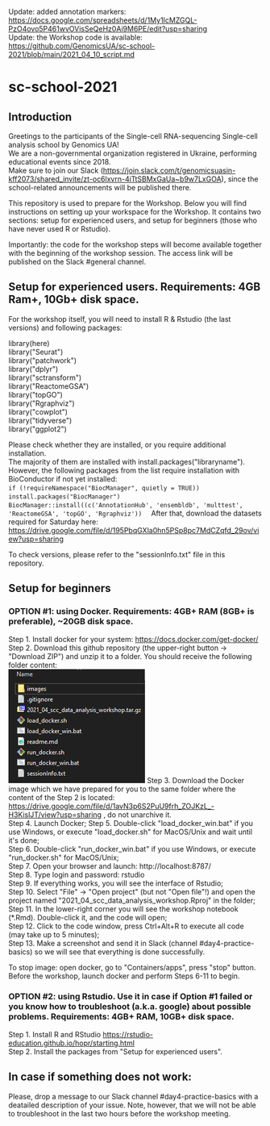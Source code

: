 Update: added annotation markers: https://docs.google.com/spreadsheets/d/1My1IcMZGQL-PzO4ovo5P461wvOVisSeQeHz0Ai9M6PE/edit?usp=sharing  
Update: the Workshop code is available: https://github.com/GenomicsUA/sc-school-2021/blob/main/2021_04_10_script.md  

# sc-school-2021

## Introduction
Greetings to the participants of the Single-cell RNA-sequencing Single-cell analysis school by Genomics UA!  
We are a non-governmental organization registered in Ukraine, performing educational events since 2018.  
Make sure to join our Slack (https://join.slack.com/t/genomicsuasin-kff2073/shared_invite/zt-oc6lxvrn-4iTtSBMxGaUa~b9w7LxGOA), since the school-related announcements will be published there.

This repository is used to prepare for the Workshop. Below you will find instructions on setting up your workspace for the Workshop. It contains two sections: setup for experienced users, and setup for beginners (those who have never used R or Rstudio).

Importantly: the code for the workshop steps will become available together with the beginning of the workshop session. The access link will be published on the Slack #general channel.

## Setup for experienced users. Requirements: 4GB Ram+, 10Gb+ disk space. 
For the workshop itself, you will need to install R & Rstudio (the last versions) and following packages:  

library(here)  
library("Seurat")  
library("patchwork")  
library("dplyr")  
library("sctransform")  
library("ReactomeGSA")  
library("topGO")  
library("Rgraphviz")  
library("cowplot")  
library("tidyverse")  
library("ggplot2")  

Please check whether they are installed, or you require additional installation.  
The majority of them are installed with install.packages("libraryname").  
However, the following packages from the list require installation with BioConductor if not yet installed:  
`
if (!requireNamespace("BiocManager", quietly = TRUE))
    install.packages("BiocManager")
BiocManager::install((c('AnnotationHub', 'ensembldb', 'multtest', 'ReactomeGSA', 'topGO', 'Rgraphviz'))  
`
After that, download the datasets required for Saturday here: https://drive.google.com/file/d/195PbqGXla0hn5PSp8pc7MdCZqfd_29ov/view?usp=sharing  

To check versions, please refer to the "sessionInfo.txt" file in this repository.

## Setup for beginners  
### OPTION #1: using Docker. Requirements: 4GB+ RAM (8GB+ is preferable), ~20GB disk space.  
Step 1. Install docker for your system: https://docs.docker.com/get-docker/  
Step 2. Download this github repository (the upper-right button -> "Download ZIP") and unzip it to a folder. You should receive the following folder content:  
![Folder_content_screenshot](images/screenshot.png?raw=true "Folder_content_screenshot")
Step 3. Download the Docker image which we have prepared for you to the same folder where the content of the Step 2 is located: https://drive.google.com/file/d/1avN3p6S2PuU9frh_ZOJKzL_-H3KislJT/view?usp=sharing , do not unarchive it.  
Step 4. Launch Docker;
Step 5. Double-click "load_docker_win.bat" if you use Windows, or execute "load_docker.sh" for MacOS/Unix and wait until it's done;  
Step 6. Double-click "run_docker_win.bat" if you use Windows, or execute "run_docker.sh" for MacOS/Unix;  
Step 7. Open your browser and launch: http://localhost:8787/   
Step 8. Type login and password: rstudio  
Step 9. If everything works, you will see the interface of Rstudio;  
Step 10. Select "File" -> "Open project" (but not "Open file"!) and open the project named "2021_04_scc_data_analysis_workshop.Rproj" in the folder;  
Step 11. In the lower-right corner you will see the workshop notebook (*.Rmd). Double-click it, and the code will open;  
Step 12. Click to the code window, press Ctrl+Alt+R to execute all code (may take up to 5 minutes);  
Step 13. Make a screenshot and send it in Slack (channel #day4-practice-basics) so we will see that everything is done successfully.  

To stop image: open docker, go to "Containers/apps", press "stop" button. Before the workshop, launch docker and perform Steps 6-11 to begin.  
### OPTION #2: using Rstudio. Use it in case if Option #1 failed or you know how to troubleshoot (a.k.a. google) about possible problems. Requirements: 4GB+ RAM, 10GB+ disk space.
Step 1. Install R and RStudio https://rstudio-education.github.io/hopr/starting.html  
Step 2. Install the packages from "Setup for experienced users".  

## In case if something does not work:  
Please, drop a message to our Slack channel #day4-practice-basics with a deatailed description of your issue. Note, however, that we will not be able to troubleshoot in the last two hours before the workshop meeting.  
